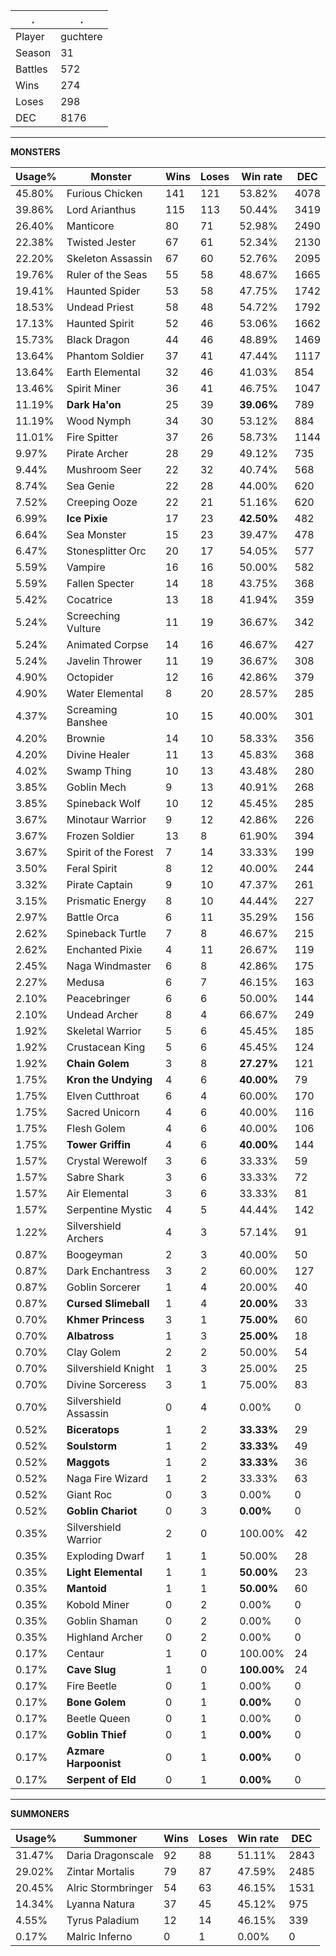 .|.
|-|-
Player|guchtere
Season|31
Battles|572
Wins|274
Loses|298
DEC|8176

---
**MONSTERS**

Usage%|Monster|Wins|Loses|Win rate|DEC|
-|-|-|-|-|-|
45.80%|Furious Chicken|141|121|53.82%|4078|
39.86%|Lord Arianthus|115|113|50.44%|3419|
26.40%|Manticore|80|71|52.98%|2490|
22.38%|Twisted Jester|67|61|52.34%|2130|
22.20%|Skeleton Assassin|67|60|52.76%|2095|
19.76%|Ruler of the Seas|55|58|48.67%|1665|
19.41%|Haunted Spider|53|58|47.75%|1742|
18.53%|Undead Priest|58|48|54.72%|1792|
17.13%|Haunted Spirit|52|46|53.06%|1662|
15.73%|Black Dragon|44|46|48.89%|1469|
13.64%|Phantom Soldier|37|41|47.44%|1117|
13.64%|Earth Elemental|32|46|41.03%|854|
13.46%|Spirit Miner|36|41|46.75%|1047|
11.19%|**Dark Ha'on**|25|39|**39.06%**|789|
11.19%|Wood Nymph|34|30|53.12%|884|
11.01%|Fire Spitter|37|26|58.73%|1144|
9.97%|Pirate Archer|28|29|49.12%|735|
9.44%|Mushroom Seer|22|32|40.74%|568|
8.74%|Sea Genie|22|28|44.00%|620|
7.52%|Creeping Ooze|22|21|51.16%|620|
6.99%|**Ice Pixie**|17|23|**42.50%**|482|
6.64%|Sea Monster|15|23|39.47%|478|
6.47%|Stonesplitter Orc|20|17|54.05%|577|
5.59%|Vampire|16|16|50.00%|582|
5.59%|Fallen Specter|14|18|43.75%|368|
5.42%|Cocatrice|13|18|41.94%|359|
5.24%|Screeching Vulture|11|19|36.67%|342|
5.24%|Animated Corpse|14|16|46.67%|427|
5.24%|Javelin Thrower|11|19|36.67%|308|
4.90%|Octopider|12|16|42.86%|379|
4.90%|Water Elemental|8|20|28.57%|285|
4.37%|Screaming Banshee|10|15|40.00%|301|
4.20%|Brownie|14|10|58.33%|356|
4.20%|Divine Healer|11|13|45.83%|368|
4.02%|Swamp Thing|10|13|43.48%|280|
3.85%|Goblin Mech|9|13|40.91%|268|
3.85%|Spineback Wolf|10|12|45.45%|285|
3.67%|Minotaur Warrior|9|12|42.86%|226|
3.67%|Frozen Soldier|13|8|61.90%|394|
3.67%|Spirit of the Forest|7|14|33.33%|199|
3.50%|Feral Spirit|8|12|40.00%|244|
3.32%|Pirate Captain|9|10|47.37%|261|
3.15%|Prismatic Energy|8|10|44.44%|227|
2.97%|Battle Orca|6|11|35.29%|156|
2.62%|Spineback Turtle|7|8|46.67%|215|
2.62%|Enchanted Pixie|4|11|26.67%|119|
2.45%|Naga Windmaster|6|8|42.86%|175|
2.27%|Medusa|6|7|46.15%|163|
2.10%|Peacebringer|6|6|50.00%|144|
2.10%|Undead Archer|8|4|66.67%|249|
1.92%|Skeletal Warrior|5|6|45.45%|185|
1.92%|Crustacean King|5|6|45.45%|124|
1.92%|**Chain Golem**|3|8|**27.27%**|121|
1.75%|**Kron the Undying**|4|6|**40.00%**|79|
1.75%|Elven Cutthroat|6|4|60.00%|170|
1.75%|Sacred Unicorn|4|6|40.00%|116|
1.75%|Flesh Golem|4|6|40.00%|106|
1.75%|**Tower Griffin**|4|6|**40.00%**|144|
1.57%|Crystal Werewolf|3|6|33.33%|59|
1.57%|Sabre Shark|3|6|33.33%|72|
1.57%|Air Elemental|3|6|33.33%|81|
1.57%|Serpentine Mystic|4|5|44.44%|142|
1.22%|Silvershield Archers|4|3|57.14%|91|
0.87%|Boogeyman|2|3|40.00%|50|
0.87%|Dark Enchantress|3|2|60.00%|127|
0.87%|Goblin Sorcerer|1|4|20.00%|40|
0.87%|**Cursed Slimeball**|1|4|**20.00%**|33|
0.70%|**Khmer Princess**|3|1|**75.00%**|60|
0.70%|**Albatross**|1|3|**25.00%**|18|
0.70%|Clay Golem|2|2|50.00%|54|
0.70%|Silvershield Knight|1|3|25.00%|25|
0.70%|Divine Sorceress|3|1|75.00%|83|
0.70%|Silvershield Assassin|0|4|0.00%|0|
0.52%|**Biceratops**|1|2|**33.33%**|29|
0.52%|**Soulstorm**|1|2|**33.33%**|49|
0.52%|**Maggots**|1|2|**33.33%**|36|
0.52%|Naga Fire Wizard|1|2|33.33%|63|
0.52%|Giant Roc|0|3|0.00%|0|
0.52%|**Goblin Chariot**|0|3|**0.00%**|0|
0.35%|Silvershield Warrior|2|0|100.00%|42|
0.35%|Exploding Dwarf|1|1|50.00%|28|
0.35%|**Light Elemental**|1|1|**50.00%**|23|
0.35%|**Mantoid**|1|1|**50.00%**|60|
0.35%|Kobold Miner|0|2|0.00%|0|
0.35%|Goblin Shaman|0|2|0.00%|0|
0.35%|Highland Archer|0|2|0.00%|0|
0.17%|Centaur|1|0|100.00%|24|
0.17%|**Cave Slug**|1|0|**100.00%**|24|
0.17%|Fire Beetle|0|1|0.00%|0|
0.17%|**Bone Golem**|0|1|**0.00%**|0|
0.17%|Beetle Queen|0|1|0.00%|0|
0.17%|**Goblin Thief**|0|1|**0.00%**|0|
0.17%|**Azmare Harpoonist**|0|1|**0.00%**|0|
0.17%|**Serpent of Eld**|0|1|**0.00%**|0|

---
**SUMMONERS**

Usage%|Summoner|Wins|Loses|Win rate|DEC|
-|-|-|-|-|-|
31.47%|Daria Dragonscale|92|88|51.11%|2843|
29.02%|Zintar Mortalis|79|87|47.59%|2485|
20.45%|Alric Stormbringer|54|63|46.15%|1531|
14.34%|Lyanna Natura|37|45|45.12%|975|
4.55%|Tyrus Paladium|12|14|46.15%|339|
0.17%|Malric Inferno|0|1|0.00%|0|
